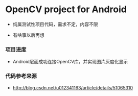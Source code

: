  # OpenCV project for Android

 * 纯属测试性项目代码，需求不定，内容不限

 * 有啥事以后再想

 ### 项目进度
 * Android层面成功连接OpenCV库，并实现图片灰度化显示


 ### 代码参考来源
 * http://blog.csdn.net/u012341163/article/details/51065310